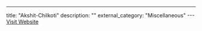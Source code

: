 ---
title: "Akshit-Chilkoti"
description: ""
external_category: "Miscellaneous"
---[Visit Website](https://github.com/Akshit-Chilkoti)

